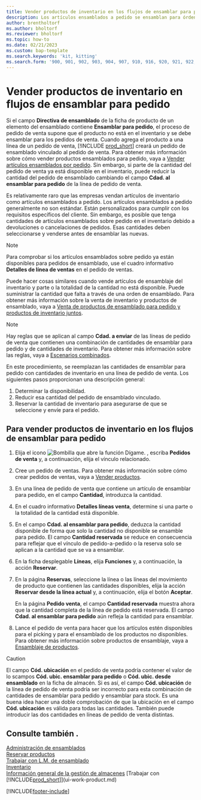 ```yaml
---
title: Vender productos de inventario en los flujos de ensamblar para pedido
description: Los artículos ensamblados a pedido se ensamblan para órdenes de venta a través de una orden de ensamblado.
author: brentholtorf
ms.author: bholtorf
ms.reviewer: bholtorf
ms.topic: how-to
ms.date: 02/21/2023
ms.custom: bap-template
ms.search.keywords: 'kit, kitting'
ms.search.form: '900, 901, 902, 903, 904, 907, 910, 916, 920, 921, 922, 923, 940, 941, 942, 930, 931, 932, 914, 915, 905'
---
```

# <a name="selling-inventory-items-in-assemble-to-order-flows"></a>Vender productos de inventario en flujos de ensamblar para pedido

Si el campo **Directiva de ensamblado** de la ficha de producto de un elemento del ensamblado contiene **Ensamblar para pedido**, el proceso de pedido de venta supone que el producto no está en el inventario y se debe ensamblar para los pedidos de venta. Cuando agrega el producto a una línea de un pedido de venta, [!INCLUDE [prod_short](includes/prod_short.md)] creará un pedido de ensamblado vinculado al pedido de venta. Para obtener más información sobre cómo vender productos ensamblados para pedido, vaya a [Vender artículos ensamblados por pedido](assembly-how-to-sell-items-assembled-to-order.md). Sin embargo, si parte de la cantidad del pedido de venta ya está disponible en el inventario, puede reducir la cantidad del pedido de ensamblado cambiando el campo **Cdad. al ensamblar para pedido** de la línea de pedido de venta.  

Es relativamente raro que las empresas vendan artículos de inventario como artículos ensamblados a pedido. Los artículos ensamblados a pedido generalmente no son estándar. Están personalizados para cumplir con los requisitos específicos del cliente. Sin embargo, es posible que tenga cantidades de artículos ensamblados sobre pedido en el inventario debido a devoluciones o cancelaciones de pedidos. Esas cantidades deben seleccionarse y venderse antes de ensamblar las nuevas.  

> [!NOTE]  
> Para comprobar si los artículos ensamblados sobre pedido ya están disponibles para pedidos de ensamblado, use el cuadro informativo **Detalles de línea de ventas** en el pedido de ventas.  

Puede hacer cosas similares cuando vende artículos de ensamblaje del inventario y parte o la totalidad de la cantidad no está disponible. Puede suministrar la cantidad que falta a través de una orden de ensamblado. Para obtener más información sobre la venta de inventario y productos de ensamblado, vaya a [Venta de productos de ensamblado para pedido y productos de inventario juntos](assembly-how-to-sell-assemble-to-order-items-and-inventory-items-together.md).  

> [!NOTE]  
> Hay reglas que se aplican al campo **Cdad. a enviar** de las líneas de pedido de venta que contienen una combinación de cantidades de ensamblar para pedido y de cantidades de inventario. Para obtener más información sobre las reglas, vaya a [Escenarios combinados](assembly-assemble-to-order-or-assemble-to-stock.md#combination-scenarios).  

En este procedimiento, se reemplazan las cantidades de ensamblar para pedido con cantidades de inventario en una línea de pedido de venta. Los siguientes pasos proporcionan una descripción general:

1. Determinar la disponibilidad.
2. Reducir esa cantidad del pedido de ensamblado vinculado.
3. Reservar la cantidad de inventario para asegurarse de que se seleccione y envíe para el pedido.  

## <a name="to-sell-inventory-items-in-assemble-to-order-flows"></a>Para vender productos de inventario en los flujos de ensamblar para pedido

1. Elija el icono ![Bombilla que abre la función Dígame.](media/ui-search/search_small.png "Dígame qué desea hacer") , escriba **Pedidos de venta** y, a continuación, elija el vínculo relacionado.  
2. Cree un pedido de ventas. Para obtener más información sobre cómo crear pedidos de ventas, vaya a [Vender productos](sales-how-sell-products.md).  
3. En una línea de pedido de venta que contiene un artículo de ensamblar para pedido, en el campo **Cantidad**, introduzca la cantidad.  
4. En el cuadro informativo **Detalles líneas venta**, determine si una parte o la totalidad de la cantidad está disponible.  
5. En el campo **Cdad. al ensamblar para pedido**, deduzca la cantidad disponible de forma que solo la cantidad no disponible se ensamble para pedido. El campo **Cantidad reservada** se reduce en consecuencia para reflejar que el vínculo de pedido-a-pedido o la reserva solo se aplican a la cantidad que se va a ensamblar.  
6. En la ficha desplegable **Líneas**, elija **Funciones** y, a continuación, la acción **Reservar**.  
7. En la página **Reservas**, seleccione la línea o las líneas del movimiento de producto que contienen las cantidades disponibles, elija la acción **Reservar desde la línea actual** y, a continuación, elija el botón **Aceptar**.  

    En la página **Pedido venta**, el campo **Cantidad reservada** muestra ahora que la cantidad completa de la línea de pedido está reservada. El campo **Cdad. al ensamblar para pedido** aún refleja la cantidad para ensamblar.  

8. Lance el pedido de venta para hacer que los artículos estén disponibles para el picking y para el ensamblado de los productos no disponibles. Para obtener más información sobre productos de ensamblaje, vaya a [Ensamblaje de productos](assembly-how-to-assemble-items.md).  

> [!CAUTION]  
> El campo **Cód. ubicación** en el pedido de venta podría contener el valor de lo scampos **Cód. ubic. ensamblar para pedido** o **Cód. ubic. desde ensamblado** en la ficha de almacén. Si es así, el campo **Cód. ubicación** de la línea de pedido de venta podría ser incorrecto para esta combinación de cantidades de ensamblar para pedido y ensamblar para stock. Es una buena idea hacer una doble comprobación de que la ubicación en el campo **Cód. ubicación** es válida para todas las cantidades. También puede introducir las dos cantidades en líneas de pedido de venta distintas.  

## <a name="see-also"></a>Consulte también .

[Administración de ensamblados](assembly-assemble-items.md)  
[Reservar productos](inventory-how-to-reserve-items.md)  
[Trabajar con L.M. de ensamblado](assembly-how-work-assembly-boms.md)  
[Inventario](inventory-manage-inventory.md)  
[Información general de la gestión de almacenes](design-details-warehouse-management.md)
[Trabajar con [!INCLUDE[prod_short](includes/prod_short.md)]](ui-work-product.md)


[!INCLUDE[footer-include](includes/footer-banner.md)]
